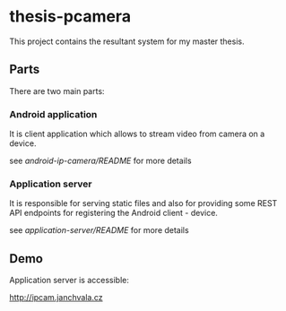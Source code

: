 # thesis-pcamera
This project contains the resultant system  for my master thesis.

## Parts
There are two main parts:

### Android application
It is client application which allows to stream video from camera on a device.

see *android-ip-camera/README* for more details

### Application server
It is responsible for serving static files and also for providing some REST API endpoints for registering the Android client - device.

see *application-server/README* for more details

## Demo
Application server is accessible:

http://ipcam.janchvala.cz

